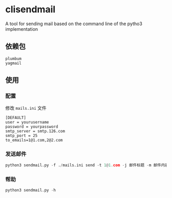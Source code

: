 # clisendmail
A tool for sending mail based on the command line of the pytho3 implementation

## 依赖包
```
plumbum
yagmail
```

## 使用

### 配置

修改 `mails.ini` 文件
```shell
[DEFAULT]
user = yourusername
password = yourpassword
smtp_server = smtp.126.com
smtp_port = 25
to_emails=1@1.com,2@2.com
```

### 发送邮件

```python
python3 sendmail.py -f ./mails.ini send -t 1@1.com -j 邮件标题 -m 邮件内容 
```

### 帮助

```python
python3 sendmail.py -h
```
